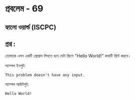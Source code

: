 # প্রবলেম - 69
## হ্যালো ওয়ার্ল্ড (ISCPC)


## প্রশ্ন :
তোমাকে এমন একটি প্রোগ্রাম লিখতে হবে যেটা স্ক্রিনে "Hello World!" কথাটি প্রিন্ট করবে।



স্যাম্পল ইনপুট:
```
This problem doesn't have any input.
```




স্যাম্পল আউটপুট:

```
Hello World!
```
